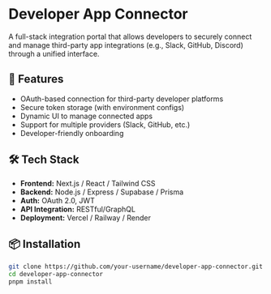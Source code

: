 # Developer App Connector

A full-stack integration portal that allows developers to securely connect and manage third-party app integrations (e.g., Slack, GitHub, Discord) through a unified interface.

## 🚀 Features

- OAuth-based connection for third-party developer platforms
- Secure token storage (with environment configs)
- Dynamic UI to manage connected apps
- Support for multiple providers (Slack, GitHub, etc.)
- Developer-friendly onboarding

## 🛠️ Tech Stack

- **Frontend:** Next.js / React / Tailwind CSS
- **Backend:** Node.js / Express / Supabase / Prisma
- **Auth:** OAuth 2.0, JWT
- **API Integration:** RESTful/GraphQL
- **Deployment:** Vercel / Railway / Render

## 📦 Installation

```bash
git clone https://github.com/your-username/developer-app-connector.git
cd developer-app-connector
pnpm install
```
